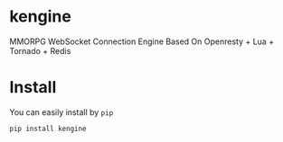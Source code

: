 # kengine
MMORPG  WebSocket Connection Engine Based On Openresty + Lua + Tornado + Redis

Install
=====

You can easily install by `pip`

    pip install kengine
